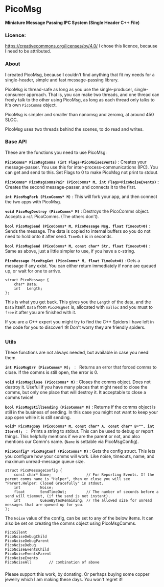 # PicoMsg
**Miniature Message Passing IPC System (Single Header C++ File)**

### Licence:
https://creativecommons.org/licenses/by/4.0/ I chose this licence, because I need to be attributed.

### About
I created PicoMsg, because I couldn't find anything that fit my needs for a single-header, simple and fast message-passing library.

PicoMsg is thread-safe as long as you use the single-producer, single-consumer approach. That is, you can make two threads, and one thread can freely talk to the other using PicoMsg, as long as each thread only talks to it's own `PicoComms` object.

PicoMsg is simpler and smaller than nanomsg and zeromq, at around 450 SLOC.

PicoMsg uses two threads behind the scenes, to do read and writes. 


### Base API

These are the functions you need to use PicoMsg:

**`PicoComms* PicoMsgComms (int Flags=PicoNoiseEvents)`**   :   Creates your message-passer. You use this for inter-process-communications (IPC). You can get and send to this. Set Flags to 0 to make PicoMsg not print to stdout.

**`PicoComms* PicoMsgCommsPair (PicoComms* M, int Flags=PicoNoiseEvents)`**   :   Creates the second message-passer, and connects it to the first.

**`int PicoMsgFork (PicoComms* M)`**   :   This will fork your app, and then connect the two apps with PicoMsg.

**`void PicoMsgDestroy (PicoComms* M)`**   :   Destroys the PicoComms object. Accepts a `nil` PicoComms. (The others don't).

**`bool PicoMsgSend (PicoComms* M, PicoMessage Msg, float Timeout=0)`**   :   Sends the message. The data is copied to internal buffers so you do not need to hold onto it after send. `TimeOut` is in seconds.
                                                                                                                                                
**`bool PicoMsgSend (PicoComms* M, const char* Str, float Timeout=0)`**   :   Same as above, just a little simpler to use, if you have a c-string.

**`PicoMessage PicoMsgGet (PicoComms* M, float TimeOut=0)`**   :   Gets a message if any exist. You can either return immediately if none are queued up, or wait for one to arrive.

    struct PicoMessage {
        char* Data;
        int   Length;
    };

This is what you get back. This gives you the `Length` of the data, and the `Data` itself. `Data` from `PicoMsgGet` is, allocated with `malloc` and you must to `free` it after you are finished with it.

If you are a C++ expert you might try to find the C++ Spiders I have left in the code for you to discover! 🕸️ Don't worry they are friendly spiders.


### Utils

These functions are not always needed, but available in case you need them.

**`int PicoMsgErr (PicoComms* M);`**   :   Returns an error that forced comms to close. If the comms is still open, the error is 0.

**`void PicoMsgClose (PicoComms* M)`**   :   Closes the comms object. Does not destroy it. Useful if you have many places that might need to close the comms, but only one place that will destroy it. It acceptable to close a comms twice!

**`bool PicoMsgStillSending (PicoComms* M)`**   :   Returns if the comms object is still in the business of sending. In this case you might not want to keep your app open while it is still sending.
    
**`void* PicoMsgSay (PicoComms* M, const char* A, const char* B="", int Iter=0);`**   :   Prints a string to stdout. This can be used to debug or report things. This helpfully mentions if we are the parent or not, and also mentions our Comm's name. (`Name` is settable via PicoMsgConfig).
    
**`PicoConfig* PicoMsgConf (PicoComms* M)`**    :   Gets the config struct. This lets you configure how your comms will work. Like noise, timeouts, name, and maximum unread-message queue size.

    struct PicoMessageConfig {
        const char* Name;                // For Reporting Events. If the parent comms name is "Helper", then on close you will see "Parent.Helper: Closed Gracefully" in stdout.
        int         Noise;
        float       SendTimeOut;         // The number of seconds before a send will tiemout, (if the send is not instant).
        int         QueueBytesRemaining; // The allowed size for unread messages that are queued up for you.
    };

The `Noise` value of the config, can be set to any of the below items. It can also be set on creating the comms object using PicoMsgComms.

    PicoSilent
    PicoNoiseDebugChild	
    PicoNoiseDebugParent
    PicoNoiseDebug
    PicoNoiseEventsChild
    PicoNoiseEventsParent
    PicoNoiseEvents
    PicoNoiseAll        // combination of above
    

###

Please support this work, by donating. Or perhaps buying some copper jewelry which I am making these days. You won't regret it!

